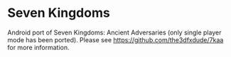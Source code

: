 # Seven Kingdoms
Android port of Seven Kingdoms: Ancient Adversaries (only single player mode has been ported). Please see https://github.com/the3dfxdude/7kaa for more information.
